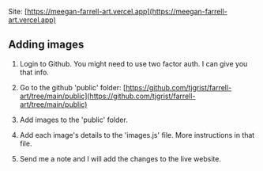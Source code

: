 Site: [https://meegan-farrell-art.vercel.app](https://meegan-farrell-art.vercel.app)

## Adding images

1. Login to Github. You might need to use two factor auth. I can give you that info.
2. Go to the github 'public' folder: [https://github.com/tjgrist/farrell-art/tree/main/public](https://github.com/tjgrist/farrell-art/tree/main/public)
 
3. Add images to the 'public' folder.
4. Add each image's details to the 'images.js' file. More instructions in that file.
5. Send me a note and I will add the changes to the live website.


